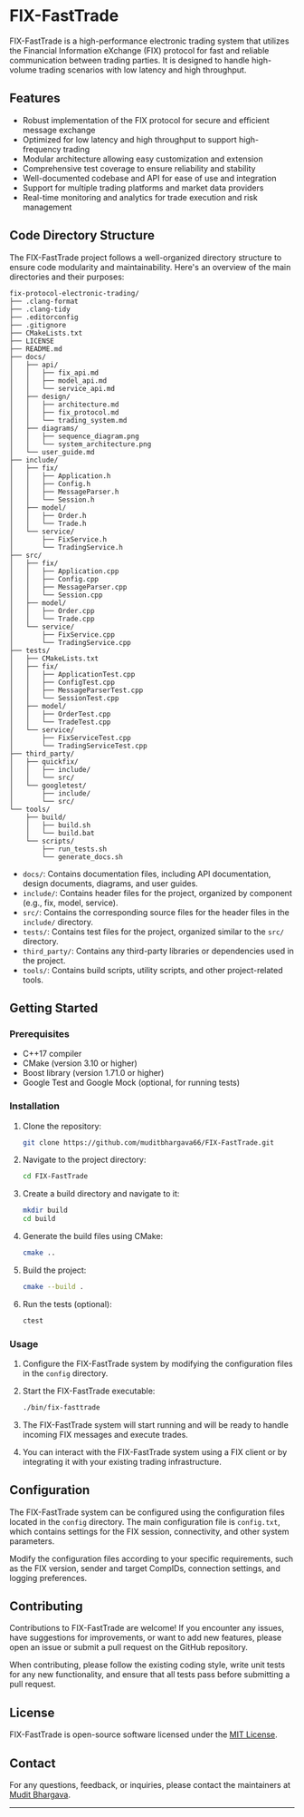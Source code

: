 # FIX-FastTrade

FIX-FastTrade is a high-performance electronic trading system that utilizes the Financial Information eXchange (FIX) protocol for fast and reliable communication between trading parties. It is designed to handle high-volume trading scenarios with low latency and high throughput.

## Features

- Robust implementation of the FIX protocol for secure and efficient message exchange
- Optimized for low latency and high throughput to support high-frequency trading
- Modular architecture allowing easy customization and extension
- Comprehensive test coverage to ensure reliability and stability
- Well-documented codebase and API for ease of use and integration
- Support for multiple trading platforms and market data providers
- Real-time monitoring and analytics for trade execution and risk management

## Code Directory Structure

The FIX-FastTrade project follows a well-organized directory structure to ensure code modularity and maintainability. Here's an overview of the main directories and their purposes:

```
fix-protocol-electronic-trading/
├── .clang-format
├── .clang-tidy
├── .editorconfig
├── .gitignore
├── CMakeLists.txt
├── LICENSE
├── README.md
├── docs/
│   ├── api/
│   │   ├── fix_api.md
│   │   ├── model_api.md
│   │   └── service_api.md
│   ├── design/
│   │   ├── architecture.md
│   │   ├── fix_protocol.md
│   │   └── trading_system.md
│   ├── diagrams/
│   │   ├── sequence_diagram.png
│   │   └── system_architecture.png
│   └── user_guide.md
├── include/
│   ├── fix/
│   │   ├── Application.h
│   │   ├── Config.h
│   │   ├── MessageParser.h
│   │   └── Session.h
│   ├── model/
│   │   ├── Order.h
│   │   └── Trade.h
│   └── service/
│       ├── FixService.h
│       └── TradingService.h
├── src/
│   ├── fix/
│   │   ├── Application.cpp
│   │   ├── Config.cpp
│   │   ├── MessageParser.cpp
│   │   └── Session.cpp
│   ├── model/
│   │   ├── Order.cpp
│   │   └── Trade.cpp
│   └── service/
│       ├── FixService.cpp
│       └── TradingService.cpp
├── tests/
│   ├── CMakeLists.txt
│   ├── fix/
│   │   ├── ApplicationTest.cpp
│   │   ├── ConfigTest.cpp
│   │   ├── MessageParserTest.cpp
│   │   └── SessionTest.cpp
│   ├── model/
│   │   ├── OrderTest.cpp
│   │   └── TradeTest.cpp
│   └── service/
│       ├── FixServiceTest.cpp
│       └── TradingServiceTest.cpp
├── third_party/
│   ├── quickfix/
│   │   ├── include/
│   │   └── src/
│   └── googletest/
│       ├── include/
│       └── src/
└── tools/
    ├── build/
    │   ├── build.sh
    │   └── build.bat
    └── scripts/
        ├── run_tests.sh
        └── generate_docs.sh
```

- `docs/`: Contains documentation files, including API documentation, design documents, diagrams, and user guides.
- `include/`: Contains header files for the project, organized by component (e.g., fix, model, service).
- `src/`: Contains the corresponding source files for the header files in the `include/` directory.
- `tests/`: Contains test files for the project, organized similar to the `src/` directory.
- `third_party/`: Contains any third-party libraries or dependencies used in the project.
- `tools/`: Contains build scripts, utility scripts, and other project-related tools.

## Getting Started

### Prerequisites

- C++17 compiler
- CMake (version 3.10 or higher)
- Boost library (version 1.71.0 or higher)
- Google Test and Google Mock (optional, for running tests)

### Installation

1. Clone the repository:
   ```bash
   git clone https://github.com/muditbhargava66/FIX-FastTrade.git
   ```

2. Navigate to the project directory:
   ```bash
   cd FIX-FastTrade
   ```

3. Create a build directory and navigate to it:
   ```bash
   mkdir build
   cd build
   ```

4. Generate the build files using CMake:
   ```bash
   cmake ..
   ```

5. Build the project:
   ```bash
   cmake --build .
   ```

6. Run the tests (optional):
   ```bash
   ctest
   ```

### Usage

1. Configure the FIX-FastTrade system by modifying the configuration files in the `config` directory.

2. Start the FIX-FastTrade executable:
   ```bash
   ./bin/fix-fasttrade
   ```

3. The FIX-FastTrade system will start running and will be ready to handle incoming FIX messages and execute trades.

4. You can interact with the FIX-FastTrade system using a FIX client or by integrating it with your existing trading infrastructure.

## Configuration

The FIX-FastTrade system can be configured using the configuration files located in the `config` directory. The main configuration file is `config.txt`, which contains settings for the FIX session, connectivity, and other system parameters.

Modify the configuration files according to your specific requirements, such as the FIX version, sender and target CompIDs, connection settings, and logging preferences.

## Contributing

Contributions to FIX-FastTrade are welcome! If you encounter any issues, have suggestions for improvements, or want to add new features, please open an issue or submit a pull request on the GitHub repository.

When contributing, please follow the existing coding style, write unit tests for any new functionality, and ensure that all tests pass before submitting a pull request.

## License

FIX-FastTrade is open-source software licensed under the [MIT License](LICENSE).

## Contact

For any questions, feedback, or inquiries, please contact the maintainers at [Mudit Bhargava](https://github.com/muditbhargava66).

---